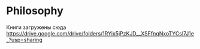 # Philosophy
Книги загружены сюда
https://drive.google.com/drive/folders/1RYix5jPzKJD__XSFfnqNxoTYCsl7J1e_?usp=sharing
